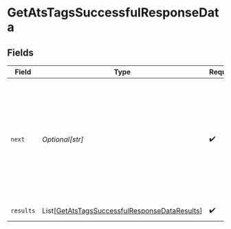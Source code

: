 # GetAtsTagsSuccessfulResponseData


## Fields

| Field                                                                                                                                   | Type                                                                                                                                    | Required                                                                                                                                | Description                                                                                                                             | Example                                                                                                                                 |
| --------------------------------------------------------------------------------------------------------------------------------------- | --------------------------------------------------------------------------------------------------------------------------------------- | --------------------------------------------------------------------------------------------------------------------------------------- | --------------------------------------------------------------------------------------------------------------------------------------- | --------------------------------------------------------------------------------------------------------------------------------------- |
| `next`                                                                                                                                  | *Optional[str]*                                                                                                                         | :heavy_check_mark:                                                                                                                      | Cursor string that can be passed to the `cursor` query parameter to get the next page. If this is `null`, then there are no more pages. |                                                                                                                                         |
| `results`                                                                                                                               | List[[GetAtsTagsSuccessfulResponseDataResults](../../models/shared/getatstagssuccessfulresponsedataresults.md)]                         | :heavy_check_mark:                                                                                                                      | N/A                                                                                                                                     | [object Object]                                                                                                                         |
